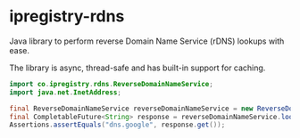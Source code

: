 # ipregistry-rdns

Java library to perform reverse Domain Name Service (rDNS) lookups with ease.

The library is async, thread-safe and has built-in support for caching.

```java
import co.ipregistry.rdns.ReverseDomainNameService;
import java.net.InetAddress;

final ReverseDomainNameService reverseDomainNameService = new ReverseDomainNameService();
final CompletableFuture<String> response = reverseDomainNameService.lookup(InetAddress.getByName("8.8.8.8"));
Assertions.assertEquals("dns.google", response.get());
```
